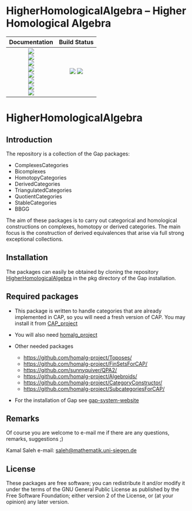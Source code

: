 <!-- BEGIN HEADER -->
# HigherHomologicalAlgebra – Higher Homological Algebra

| **Documentation**         | **Build Status**                                            |
|:-------------------------:|:-----------------------------------------------------------:|
| [![][docs-BBGG-img]][docs-BBGG-url]<br> [![][docs-Bicomplexes-img]][docs-Bicomplexes-url]<br> [![][docs-ComplexesCategories-img]][docs-ComplexesCategories-url]<br> [![][docs-DerivedCategories-img]][docs-DerivedCategories-url]<br> [![][docs-HomotopyCategories-img]][docs-HomotopyCategories-url]<br> [![][docs-QuotientCategories-img]][docs-QuotientCategories-url]<br> [![][docs-StableCategories-img]][docs-StableCategories-url]<br> [![][docs-TriangulatedCategories-img]][docs-TriangulatedCategories-url] | [![][tests-img]][tests-url] [![][codecov-img]][codecov-url] |
<!-- END HEADER -->
HigherHomologicalAlgebra
=========================


Introduction
------------
The repository is a collection of the Gap packages:

- ComplexesCategories
- Bicomplexes
- HomotopyCategories
- DerivedCategories
- TriangulatedCategories
- QuotientCategories
- StableCategories
- BBGG

The aim of these packages is to carry out categorical and homological constructions on complexes, homotopy or derived categories. The main focus is the construction of derived equivalences that arise via full strong exceptional collections. 

Installation
-----------
The packages can easily be obtained by cloning the repository
[HigherHomologicalAlgebra](https://github.com/homalg-project/HigherHomologicalAlgebra)
in the pkg directory of the Gap installation.

Required packages
-----------------

* This package is written to handle categories that are already implemented in CAP, so you will need a fresh version of CAP. You may install it from [CAP_project](https://github.com/homalg-project/CAP_project)

* You will also need [homalg_project](https://github.com/homalg-project/homalg_project.git)

* Other needed packages
  - https://github.com/homalg-project/Toposes/
  - https://github.com/homalg-project/FinSetsForCAP/
  - https://github.com/sunnyquiver/QPA2/
  - https://github.com/homalg-project/Algebroids/
  - https://github.com/homalg-project/CategoryConstructor/
  - https://github.com/homalg-project/SubcategoriesForCAP/
 
* For the installation of Gap see [gap-system-website](https://www.gap-system.org)

Remarks
-------
Of course you are welcome to e-mail me if there are any questions, remarks, suggestions ;)

 Kamal Saleh e-mail: saleh@mathematik.uni-siegen.de

License
-------
These packages are free software; you can redistribute it and/or modify it under the terms of the GNU General Public License as
published by the Free Software Foundation; either version 2 of the License, or (at your opinion) any later version.

<!-- BEGIN FOOTER -->
[docs-BBGG-img]: https://img.shields.io/badge/BBGG-PDF-blue.svg
[docs-BBGG-url]: /../../raw/doc/BBGG.pdf

[docs-Bicomplexes-img]: https://img.shields.io/badge/Bicomplexes-PDF-blue.svg
[docs-Bicomplexes-url]: /../../raw/doc/Bicomplexes.pdf

[docs-ComplexesCategories-img]: https://img.shields.io/badge/ComplexesCategories-PDF-blue.svg
[docs-ComplexesCategories-url]: /../../raw/doc/ComplexesCategories.pdf

[docs-DerivedCategories-img]: https://img.shields.io/badge/DerivedCategories-PDF-blue.svg
[docs-DerivedCategories-url]: /../../raw/doc/DerivedCategories.pdf

[docs-HomotopyCategories-img]: https://img.shields.io/badge/HomotopyCategories-PDF-blue.svg
[docs-HomotopyCategories-url]: /../../raw/doc/HomotopyCategories.pdf

[docs-QuotientCategories-img]: https://img.shields.io/badge/QuotientCategories-PDF-blue.svg
[docs-QuotientCategories-url]: /../../raw/doc/QuotientCategories.pdf

[docs-StableCategories-img]: https://img.shields.io/badge/StableCategories-PDF-blue.svg
[docs-StableCategories-url]: /../../raw/doc/StableCategories.pdf

[docs-TriangulatedCategories-img]: https://img.shields.io/badge/TriangulatedCategories-PDF-blue.svg
[docs-TriangulatedCategories-url]: /../../raw/doc/TriangulatedCategories.pdf

[tests-img]: https://github.com/homalg-project/HigherHomologicalAlgebra/workflows/Tests/badge.svg
[tests-url]: https://github.com/homalg-project/HigherHomologicalAlgebra/actions?query=workflow%3ATests

[codecov-img]: https://codecov.io/gh/homalg-project/HigherHomologicalAlgebra/branch/master/graph/badge.svg
[codecov-url]: https://codecov.io/gh/homalg-project/HigherHomologicalAlgebra
<!-- END FOOTER -->
